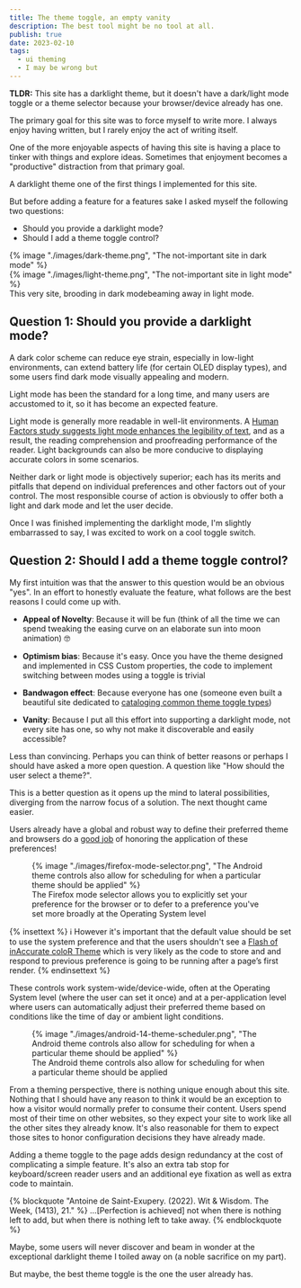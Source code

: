 ```yaml
---
title: The theme toggle, an empty vanity
description: The best tool might be no tool at all.
publish: true
date: 2023-02-10
tags:
  - ui theming
  - I may be wrong but
---
```


**<abbr>TLDR</abbr>:** This site has a <span class="u-display:none-when-color-scheme:dark">dark</span><span class="u-display:none-when-color-scheme:light">light</span> theme, but it doesn't have a dark/light mode toggle or a theme selector because your browser/device already has one.

The primary goal for this site was to force myself to write more. I always enjoy having written, but I rarely enjoy the act of writing itself.

One of the more enjoyable aspects of having this site is having a place to tinker with things and explore ideas. Sometimes that enjoyment becomes a "productive" distraction from that primary goal.

A <span class="u-display:none-when-color-scheme:dark">dark</span><span class="u-display:none-when-color-scheme:light">light</span> theme one of the first things I implemented for this site.

But before adding a feature for a features sake I asked myself the following two questions:

- Should you provide a <span class="u-display:none-when-color-scheme:dark">dark</span><span class="u-display:none-when-color-scheme:light">light</span> mode?
- Should I add a theme toggle control?

<div class="u-bleed-container:x-small u-mv:16">

<div class="u-border:device">

<div class="u-display:none-when-color-scheme:dark">
{% image "./images/dark-theme.png", "The not-important site in dark mode" %}
</div>

<div class="u-display:none-when-color-scheme:light">
{% image "./images/light-theme.png", "The not-important site in light mode" %}
</div>

</div>

<figcaption>
This very site, <span class="u-display:none-when-color-scheme:dark">brooding in dark mode</span><span class="u-display:none-when-color-scheme:light">beaming away in light mode</span>.
</figcaption>

</div>

## Question 1: Should you provide a <span class="u-display:none-when-color-scheme:dark">dark</span><span class="u-display:none-when-color-scheme:light">light</span> mode?

<div class="u-display:none-when-color-scheme:dark">

A dark color scheme can reduce eye strain, especially in low-light environments, can extend battery life (for certain OLED display types), and some users find dark mode visually appealing and modern.

</div>

<div class="u-display:none-when-color-scheme:light u-bleed-container:default">

Light mode has been the standard for a long time, and many users are accustomed to it, so it has become an expected feature.

Light mode is generally more readable in well-lit environments. A [Human Factors study suggests light mode enhances the legibility of text](https://journals.sagepub.com/doi/abs/10.1177/0018720813515509), and as a result, the reading comprehension and proofreading performance of the reader. Light backgrounds can also be more conducive to displaying accurate colors in some scenarios.

</div>

Neither dark or light mode is objectively superior; each has its merits and pitfalls that depend on individual preferences and other factors out of your control. The most responsible course of action is obviously to offer both a light and dark mode and let the user decide.

Once I was finished implementing the <span class="u-display:none-when-color-scheme:dark">dark</span><span class="u-display:none-when-color-scheme:light">light</span> mode, I'm slightly embarrassed to say, I was excited to work on a cool toggle switch.

## Question 2: Should I add a theme toggle control?

My first intuition was that the answer to this question would be an obvious "yes". In an effort to honestly evaluate the feature, what follows are the best reasons I could come up with.

- **Appeal of Novelty**: Because it will be fun (think of all the time we can spend tweaking the easing curve on an elaborate sun into moon animation) 🤓

- **Optimism bias**: Because it's easy. Once you have the theme designed and implemented in CSS Custom properties, the code to implement switching between modes using a toggle is trivial

- **Bandwagon effect**: Because everyone has one (someone even built a beautiful site dedicated to [cataloging common theme toggle types](https://toggles.dev/))

- **Vanity**: Because I put all this effort into supporting a <span class="u-display:none-when-color-scheme:dark">dark</span><span class="u-display:none-when-color-scheme:light">light</span> mode, not every site has one, so why not make it discoverable and easily accessible?

Less than convincing. Perhaps you can think of better reasons or perhaps I should have asked a more open question. A question like "How should the user select a theme?".

This is a better question as it opens up the mind to lateral possibilities, diverging from the narrow focus of a solution. The next thought came easier.

Users already have a global and robust way to define their preferred theme and browsers do a [good job](https://developer.mozilla.org/en-US/docs/Web/CSS/@media/prefers-color-scheme#browser_compatibility) of honoring the application of these preferences!

<figure class="u-bleed-container:small">
{% image "./images/firefox-mode-selector.png", "The Android theme controls also allow for scheduling for when a particular theme should be applied" %}
<figcaption>The Firefox mode selector allows you to explicitly set your preference for the browser or to defer to a preference you've set more broadly at the Operating System level</figcaption>
</figure>

{% insettext %}
ℹ️ However it's important that the default value should be set to use the system preference and that the users shouldn't see a [Flash of inAccurate coloR Theme](https://css-tricks.com/flash-of-inaccurate-color-theme-fart/) which is very likely as the code to store and and respond to previous preference is going to be running after a page’s first render.
{% endinsettext %}

These controls work system-wide/device-wide, often at the Operating System level (where the user can set it once) and at a per-application level where users can automatically adjust their preferred theme based on conditions like the time of day or ambient light conditions.

<figure class="u-bleed-container:x-small">
{% image "./images/android-14-theme-scheduler.png", "The Android theme controls also allow for scheduling for when a particular theme should be applied" %}
<figcaption>The Android theme controls also allow for scheduling for when a particular theme should be applied</figcaption>
</figure>

From a theming perspective, there is nothing unique enough about this site. Nothing that I should have any reason to think it would be an exception to how a visitor would normally prefer to consume their content. Users spend most of their time on other websites, so they expect your site to work like all the other sites they already know. It's also reasonable for them to expect those sites to honor configuration decisions they have already made.

Adding a theme toggle to the page adds design redundancy at the cost of complicating a simple feature. It's also an extra tab stop for keyboard/screen reader users and an additional eye fixation as well as extra code to maintain.

{% blockquote "Antoine de Saint-Exupery. (2022). Wit & Wisdom. The Week, (1413), 21." %}
…[Perfection is achieved] not when there is nothing left to add, but when there is nothing left to take away.
{% endblockquote %}

Maybe, some users will never discover and beam in wonder at the exceptional <span class="u-display:none-when-color-scheme:dark">dark</span><span class="u-display:none-when-color-scheme:light">light</span> theme I toiled away on (a noble sacrifice on my part).

But maybe, the best theme toggle is the one the user already has.
